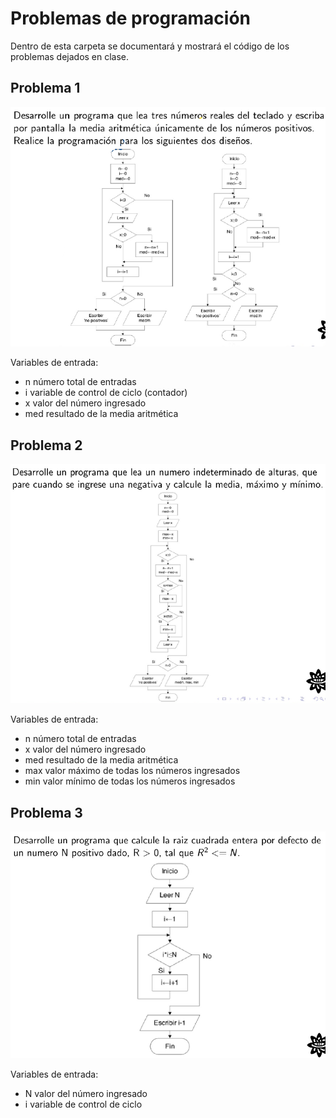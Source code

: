 # Problemas de programación 
Dentro de esta carpeta se documentará y mostrará el código de los problemas dejados en clase.

## Problema 1
![Problema1](/Problemas_Programacion/Imagenes/Problema1.png)

Variables de entrada:
- n número total de entradas
- i variable de control de ciclo (contador)
- x valor del número ingresado
- med resultado de la media aritmética

## Problema 2
![Problema2](/Problemas_Programacion/Imagenes/Problema2.png)

Variables de entrada:
- n número total de entradas
- x valor del número ingresado
- med resultado de la media aritmética
- max valor máximo de todas los números ingresados
- min valor mínimo de todas los números ingresados

## Problema 3
![Problema3](/Problemas_Programacion/Imagenes/Problema3.png)

Variables de entrada:
- N valor del número ingresado
- i variable de control de ciclo 